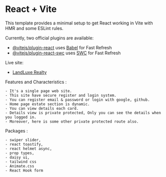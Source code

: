 # React + Vite

This template provides a minimal setup to get React working in Vite with HMR and some ESLint rules.

Currently, two official plugins are available:

- [@vitejs/plugin-react](https://github.com/vitejs/vite-plugin-react/blob/main/packages/plugin-react/README.md) uses [Babel](https://babeljs.io/) for Fast Refresh
- [@vitejs/plugin-react-swc](https://github.com/vitejs/vite-plugin-react-swc) uses [SWC](https://swc.rs/) for Fast Refresh

Live site:

- [LandLuxe Realty](https:https://b9a9-real-estate.netlify.app/)

Features and Characteristics :

    - It's a single page web site.
    - This site have secure register and login system.
    - You can register email & password or login with google, github.
    - Home page estate section is dynamic.
    - You can view details each card.
    - Details view is private protected, Only you can see the details when you logged in.
    - Moreover, here is some other private protected route also.

Packages :

    - swiper slider,
    - react toastify,
    - react helmet async,
    - prop types,
    - daisy ui,
    - tailwind css
    - Animate.css
    - React Hook form
